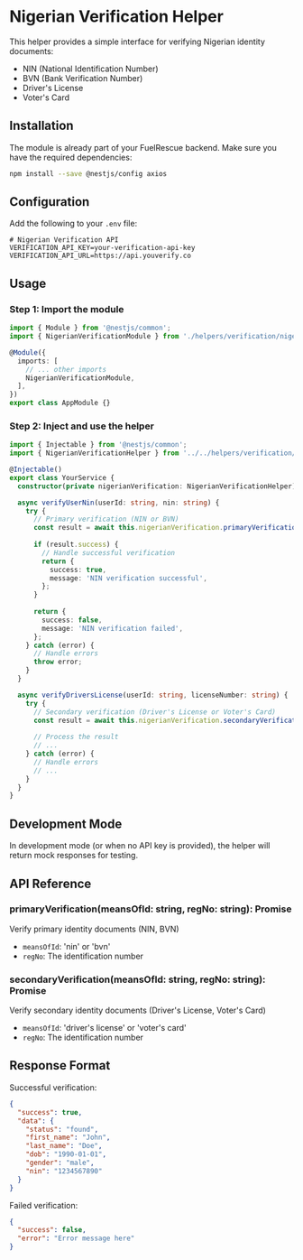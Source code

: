 # Nigerian Verification Helper

This helper provides a simple interface for verifying Nigerian identity documents:

- NIN (National Identification Number)
- BVN (Bank Verification Number)
- Driver's License
- Voter's Card

## Installation

The module is already part of your FuelRescue backend. Make sure you have the required dependencies:

```bash
npm install --save @nestjs/config axios
```

## Configuration

Add the following to your `.env` file:

```
# Nigerian Verification API
VERIFICATION_API_KEY=your-verification-api-key
VERIFICATION_API_URL=https://api.youverify.co
```

## Usage

### Step 1: Import the module

```typescript
import { Module } from '@nestjs/common';
import { NigerianVerificationModule } from './helpers/verification/nigerian-verification.module';

@Module({
  imports: [
    // ... other imports
    NigerianVerificationModule,
  ],
})
export class AppModule {}
```

### Step 2: Inject and use the helper

```typescript
import { Injectable } from '@nestjs/common';
import { NigerianVerificationHelper } from '../../helpers/verification/nigerian-verification.helper';

@Injectable()
export class YourService {
  constructor(private nigerianVerification: NigerianVerificationHelper) {}

  async verifyUserNin(userId: string, nin: string) {
    try {
      // Primary verification (NIN or BVN)
      const result = await this.nigerianVerification.primaryVerification('nin', nin);
      
      if (result.success) {
        // Handle successful verification
        return {
          success: true,
          message: 'NIN verification successful',
        };
      }
      
      return {
        success: false,
        message: 'NIN verification failed',
      };
    } catch (error) {
      // Handle errors
      throw error;
    }
  }

  async verifyDriversLicense(userId: string, licenseNumber: string) {
    try {
      // Secondary verification (Driver's License or Voter's Card)
      const result = await this.nigerianVerification.secondaryVerification("driver's license", licenseNumber);
      
      // Process the result
      // ...
    } catch (error) {
      // Handle errors
      // ...
    }
  }
}
```

## Development Mode

In development mode (or when no API key is provided), the helper will return mock responses for testing.

## API Reference

### primaryVerification(meansOfId: string, regNo: string): Promise<any>

Verify primary identity documents (NIN, BVN)

- `meansOfId`: 'nin' or 'bvn'
- `regNo`: The identification number

### secondaryVerification(meansOfId: string, regNo: string): Promise<any>

Verify secondary identity documents (Driver's License, Voter's Card)

- `meansOfId`: 'driver's license' or 'voter's card'
- `regNo`: The identification number

## Response Format

Successful verification:

```json
{
  "success": true,
  "data": {
    "status": "found",
    "first_name": "John",
    "last_name": "Doe",
    "dob": "1990-01-01",
    "gender": "male",
    "nin": "1234567890"
  }
}
```

Failed verification:

```json
{
  "success": false,
  "error": "Error message here"
}
``` 